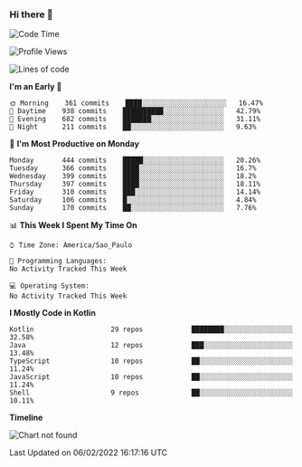 ### Hi there 👋

<!--
**fernandonogueira/fernandonogueira** is a ✨ _special_ ✨ repository because its `README.md` (this file) appears on your GitHub profile.

Here are some ideas to get you started:

- 🔭 I’m currently working on ...
- 🌱 I’m currently learning ...
- 👯 I’m looking to collaborate on ...
- 🤔 I’m looking for help with ...
- 💬 Ask me about ...
- 📫 How to reach me: ...
- 😄 Pronouns: ...
- ⚡ Fun fact: ...
-->

<!--START_SECTION:waka-->
![Code Time](http://img.shields.io/badge/Code%20Time-1%2C196%20hrs%2017%20mins-blue)

![Profile Views](http://img.shields.io/badge/Profile%20Views-0-blue)

![Lines of code](https://img.shields.io/badge/From%20Hello%20World%20I%27ve%20Written-330%20Thousand%20lines%20of%20code-blue)

**I'm an Early 🐤** 

```text
🌞 Morning    361 commits    ████░░░░░░░░░░░░░░░░░░░░░   16.47% 
🌆 Daytime    938 commits    ██████████░░░░░░░░░░░░░░░   42.79% 
🌃 Evening    682 commits    ███████░░░░░░░░░░░░░░░░░░   31.11% 
🌙 Night      211 commits    ██░░░░░░░░░░░░░░░░░░░░░░░   9.63%

```
📅 **I'm Most Productive on Monday** 

```text
Monday       444 commits    █████░░░░░░░░░░░░░░░░░░░░   20.26% 
Tuesday      366 commits    ████░░░░░░░░░░░░░░░░░░░░░   16.7% 
Wednesday    399 commits    ████░░░░░░░░░░░░░░░░░░░░░   18.2% 
Thursday     397 commits    ████░░░░░░░░░░░░░░░░░░░░░   18.11% 
Friday       310 commits    ███░░░░░░░░░░░░░░░░░░░░░░   14.14% 
Saturday     106 commits    █░░░░░░░░░░░░░░░░░░░░░░░░   4.84% 
Sunday       170 commits    ██░░░░░░░░░░░░░░░░░░░░░░░   7.76%

```


📊 **This Week I Spent My Time On** 

```text
⌚︎ Time Zone: America/Sao_Paulo

💬 Programming Languages: 
No Activity Tracked This Week

💻 Operating System: 
No Activity Tracked This Week

```

**I Mostly Code in Kotlin** 

```text
Kotlin                   29 repos            ████████░░░░░░░░░░░░░░░░░   32.58% 
Java                     12 repos            ███░░░░░░░░░░░░░░░░░░░░░░   13.48% 
TypeScript               10 repos            ██░░░░░░░░░░░░░░░░░░░░░░░   11.24% 
JavaScript               10 repos            ██░░░░░░░░░░░░░░░░░░░░░░░   11.24% 
Shell                    9 repos             ██░░░░░░░░░░░░░░░░░░░░░░░   10.11%

```


**Timeline**

![Chart not found](https://raw.githubusercontent.com/fernandonogueira/fernandonogueira/master/charts/bar_graph.png) 


 Last Updated on 06/02/2022 16:17:16 UTC
<!--END_SECTION:waka-->
